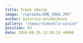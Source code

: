 ```yaml
---
title: Srpek obecný
image: "/uploads/IMG_3066.JPG"
author: katerina-polednikova
gallery: "/news/rozkvetla-vinice"
position: 43
date: 2016-08-26 13:38:13 +0000
---
```

